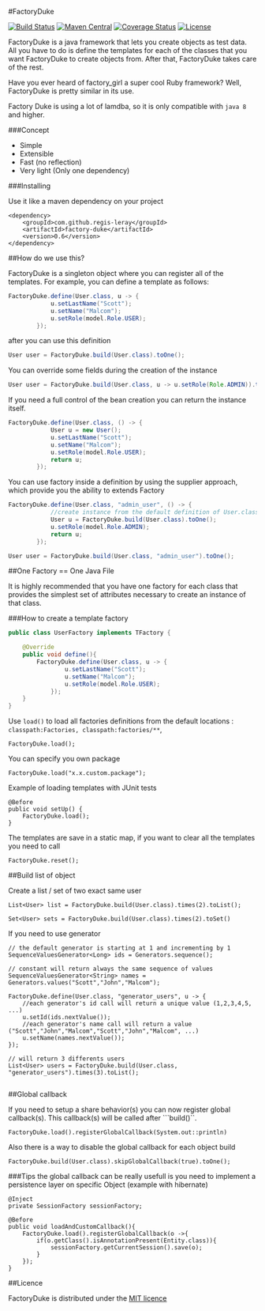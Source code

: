 #FactoryDuke 

[![Build Status](https://travis-ci.org/regis-leray/factory_duke.png?branch=master)](https://travis-ci.org/regis-leray/factory_duke)
[![Maven Central](https://img.shields.io/maven-central/v/com.github.regis-leray/factory-duke.svg?style=flat)](https://maven-badges.herokuapp.com/maven-central/com.github.regis-leray/factory-duke)
[![Coverage Status](https://coveralls.io/repos/github/regis-leray/factory_duke/badge.svg?branch=master)](https://coveralls.io/github/regis-leray/factory_duke?branch=master)
[![License](http://img.shields.io/:license-mit-blue.svg?style=flat)](http://vtence.mit-license.org)


FactoryDuke is a java framework that lets you create objects as test data. All you have to do is define the templates for each of the classes that you want FactoryDuke to create objects from. After that, FactoryDuke takes care of the rest.

Have you ever heard of factory_girl a super cool Ruby framework? Well, FactoryDuke is pretty similar in its use.

Factory Duke is using a lot of lamdba, so it is only compatible with ```java 8``` and higher.

###Concept 

* Simple 
* Extensible
* Fast (no reflection)
* Very light (Only one dependency)

###Installing

Use it like a maven dependency on your project

```
<dependency>
    <groupId>com.github.regis-leray</groupId>
    <artifactId>factory-duke</artifactId>
    <version>0.6</version>
</dependency>
```

##How do we use this?

FactoryDuke is a singleton object where you can register all of the templates. For example, you can define a template as follows:

````java
FactoryDuke.define(User.class, u -> {
			u.setLastName("Scott");
			u.setName("Malcom");
			u.setRole(model.Role.USER);
		});
````

after you can use this definition

```java
User user = FactoryDuke.build(User.class).toOne();
```

You can override some fields during the creation of the instance

```java
User user = FactoryDuke.build(User.class, u -> u.setRole(Role.ADMIN)).toOne();
```

If you need a full control of the bean creation you can return the instance itself.

````java
FactoryDuke.define(User.class, () -> {
			User u = new User();
			u.setLastName("Scott");
			u.setName("Malcom");
			u.setRole(model.Role.USER);
			return u;
		});
````

You can use factory inside a definition by using the supplier approach, which provide you the ability to extends Factory

````java
FactoryDuke.define(User.class, "admin_user", () -> {
			//create instance from the default definition of User.class
			User u = FactoryDuke.build(User.class).toOne();
			u.setRole(model.Role.ADMIN);
			return u;
		});
````

```java
User user = FactoryDuke.build(User.class, "admin_user").toOne();
```


##One Factory == One Java File

It is highly recommended that you have one factory for each class that provides the simplest set of attributes necessary to create an instance of that class.

###How to create a template factory

```java
public class UserFactory implements TFactory {

	@Override
	public void define(){
		FactoryDuke.define(User.class, u -> {
    			u.setLastName("Scott");
    			u.setName("Malcom");
    			u.setRole(model.Role.USER);
    		});
	}
}
```

Use ```load()``` to load all factories definitions from the default locations : ```classpath:Factories, classpath:factories/**```, 

```
FactoryDuke.load();
```

You can specify you own package

```
FactoryDuke.load("x.x.custom.package");
```

Example of loading templates with JUnit tests

```
@Before
public void setUp() {
    FactoryDuke.load();
}
```

The templates are save in a static map, if you want to clear all the templates you need to call

```
FactoryDuke.reset();
```

##Build list of object


Create a list / set of two exact same user
```
List<User> list = FactoryDuke.build(User.class).times(2).toList();

Set<User> sets = FactoryDuke.build(User.class).times(2).toSet()
```

If you need to use generator 
 
```
// the default generator is starting at 1 and incrementing by 1
SequenceValuesGenerator<Long> ids = Generators.sequence();

// constant will return always the same sequence of values
SequenceValuesGenerator<String> names = Generators.values("Scott","John","Malcom");

FactoryDuke.define(User.class, "generator_users", u -> {
	//each generator's id call will return a unique value (1,2,3,4,5, ...)
	u.setId(ids.nextValue());
	//each generator's name call will return a value ("Scott","John","Malcom","Scott","John","Malcom", ...)
	u.setName(names.nextValue());
});

// will return 3 differents users
List<User> users = FactoryDuke.build(User.class, "generator_users").times(3).toList();
 
``` 

##Global callback

If you need to setup a share behavior(s) you can now register global callback(s). This callback(s) will be called after ```build()``.

```
FactoryDuke.load().registerGlobalCallback(System.out::println)
```

Also there is a way to disable the global callback for each object build

```
FactoryDuke.build(User.class).skipGlobalCallback(true).toOne();
```

###Tips the global callback can be really usefull is you need to implement a persistence layer on specific Object (example with hibernate)

```
@Inject
private SessionFactory sessionFactory;

@Before
public void loadAndCustomCallback(){
	FactoryDuke.load().registerGlobalCallback(o ->{
		if(o.getClass().isAnnotationPresent(Entity.class)){
			sessionFactory.getCurrentSession().save(o);
		}
	});
}
```


##Licence

FactoryDuke is distributed under the [MIT licence](https://opensource.org/licenses/MIT)
